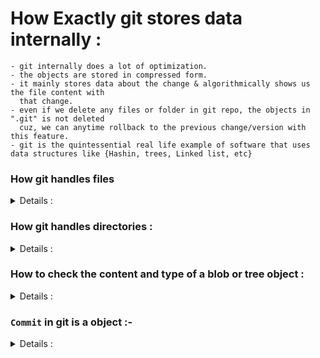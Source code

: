 # How Exactly git stores data internally :
    - git internally does a lot of optimization.
    - the objects are stored in compressed form.
    - it mainly stores data about the change & algorithmically shows us the file content with 
      that change.
    - even if we delete any files or folder in git repo, the objects in ".git" is not deleted
      cuz, we can anytime rollback to the previous change/version with this feature.
    - git is the quintessential real life example of software that uses data structures like {Hashin, trees, Linked list, etc}

### How git handles files
<details>
<summary>Details : </summary>

    - Files are represented by "blob Object".

    - internally git is a "<key,  value>" datastore.

    - [ key ] :
        . Hash of the data we want to store.
        . 40-digit hexadecimal value. 
        . SHA1 algorithm is used to generate the hash code.
        . for same value, this hash will be same.
            
    - [ value ] : 
        . actual data.
        . git stores the compressed data in a "blob" and some more metadata in the header.
            - ' blob ' :
                . "binary large object"     or     "big large object"
                . it is a data type to store very large piece of data inside an object.
                .  _____________________________________________________________________________
                  |  blob   (identifier like 'x' or 'y')  |           size of content           |
                  |_______________________________________|_____________________________________|
                  |                           '\0'  - 'delimeter'                               |
                  |_____________________________________________________________________________|
                  |                           content of the data                               |
                  |_____________________________________________________________________________|

**NOTE : all the above complex internal structure can be visualized inside the `" .git "` folder.**

### Visualization : 
    -       .git
            ├── HEAD
            ├── config
            ├── description
            ├── index
            ├── info
            │   └── exclude
            ├── objects
            │   ├── e6
            │   │   └── 9de29bb2d1d6434b8b29ae775ad8c2e48c5391
            │   ├── info
            │   └── pack
            └── refs
                ├── heads
                └── tags

    - inside the " objects " folder, in the tree above, we actually store the blobs.
    - folders are created inside the "objects" folder.
    - key (40 characters) : 
        . first 2 chars are used to name the directory/folder in which the data is stored.
            eg : " e6 "
        . remaining 38 chars are used to creating a file.
            eg : " 9de29bb2d1d6434b8b29ae775ad8c2e48c5391 "

**NOTE  : `inside git content is stored only once`**

### Explanation :
    - if we create a file,
       "test1.js"  ->  { console.log("Hi there!"); }
       next, adding this file to git repo will create a folder inside ".git -> object"
       now,
       if we create another file "test2.js" with same data { console.log("Hi there!"); }
       and
       adding this file to git repor will not create new folder inside the ".git -> object"
       bcz
       git does not store duplicate content.
        .git
        ├── HEAD
        ├── config
        ├── description
        ├── index
        ├── info
        │   └── exclude
        ├── objects
        │   ├── e6
        │   │   └── 9de29bb2d1d6434b8b29ae775ad8c2e48c5391
        │   ├── info
        │   └── pack
        └── refs
            ├── heads
            └── tags

    - if we create "test3.js" with content { console.log("I am Batman"); }
      and add this to repo, the tree will look like below.
        .git
        ├── HEAD
        ├── config
        ├── description
        ├── index
        ├── info
        │   └── exclude
        ├── objects
        │   ├── 10
        │   │   └── b20aa995a4e19d19cc3a5314802ac96f87696d
        │   ├── e6
        │   │   └── 9de29bb2d1d6434b8b29ae775ad8c2e48c5391
        │   ├── info
        │   └── pack
        └── refs
            ├── heads
            └── tags
    
    - now, if we change content of "test3.js" to { console.log("Hi there!"); }
        .git
        ├── HEAD
        ├── config
        ├── description
        ├── index
        ├── info
        │   └── exclude
        ├── objects
        │   ├── 10
        │   │   └── b20aa995a4e19d19cc3a5314802ac96f87696d
        │   ├── e6
        │   │   └── 9de29bb2d1d6434b8b29ae775ad8c2e48c5391
        │   ├── info
        │   └── pack
        └── refs
            ├── heads
            └── tags
        the tree will still look like this, but "test3.js" is now stored in,
               e6
               └── 9de29bb2d1d6434b8b29ae775ad8c2e48c5391 
    - now if we create a new file say "test4.js" and content { console.log("I am Batman"); }
        it will be represented by 
               10
               └── b20aa995a4e19d19cc3a5314802ac96f87696d
</details>

### How git handles directories :
<details>
<summary>Details : </summary>

    - Tree :
        . Directories are represented by "Tree Object".
        . It stores information about directories and their content.
        . It contains pointers to other blobs and trees.
        eg :-
                                Tree 
                    ______________|____________
                   |                           |
                  blob                       Tree
                                 ______________|____________
                                |                           |
                               blob                        blob  

</details>

### How to check the content and type of a blob or tree object : 
<details>
<summary>Details : </summary>
    - It is recommended to check the type and content of object in .git folder
      after commiting the change.
    - " git cat-file <flag> <hash (5-6 chars only)> "
    - <flag> :
        . ' -t ' = tells type of object,  
        . ' -p ' = prints content of object.

eg :- 
    `git cat-file -t 10b20`     = "blob"
    `git cat-file -p 10b20`     = "console.log("Hi there!");"

eg :-
    `git cat-file -t cbdf7`     = "blob"
    `git cat-file -p cbdf7`     = "console.log("I am Nikhil");"

eg :-
    `git cat-file -t e69de`     = "blob"
    `git cat-file -p e69de`     = ""

eg :-
    `git cat-file -t f95c7`     = "blob"
    `git cat-file -p f95c7`     = "console.log("Hi there");" 

</details>

### `Commit` in git is a object :-
<details>
<summary>Details : </summary>
    - commit in git is alaso an object like tree and blob.
    - every commit points to a tree.
    - The commit object has data of the 
        1. author & commmiter,
        2. date of commit,
        3. message,
        4. Parent commit.
        
    -    before commit                                           after commit
    -   .git                                                    .git
        ├── HEAD                                                ├── COMMIT_EDITMSG
        ├── config                                              ├── HEAD
        ├── description                                         ├── config
        ├── index                                               ├── description
        ├── info                                                ├── index        
        │   └── exclude                                         ├── info                                
        ├── objects                                             |   └── exclude                    
        │   ├── 10                                              ├── logs               
        │   │   └── b20aa995a4e19d19cc3a5314802ac96f87696d      │   ├── HEAD                            
        │   ├── 4b                                              │   └── refs                    
        │   │   └── 0a5bc78e3be70b820bfc7249f7c0200ac5cd94      |       └── heads   
        │   ├── 9a                                              |            └── main        
        │   │   └── 455b676e4880aeee03043a3113e09eb8519cd7      ├── objects
        │   ├── cb                                              │   ├── 10
        │   │   └── df7e4bb92d146367826585642517dca6c890f8      │   │   └── b20aa995a4e19d19cc3a5314802ac96f87696d
        │   ├── d1                                              │   ├── 13                    
        │   │   └── ce06f644d2ca5ca7ecc124bc2879fc058ddfa1      │   │   └── eef8fc790f3fe70b9ccbda6ec41b81386322b0 
        │   ├── e6                                              │   ├── 4b 
        │   │   └── 9de29bb2d1d6434b8b29ae775ad8c2e48c5391      │   │   └── 0a5bc78e3be70b820bfc7249f7c0200ac5cd94 
        │   ├── f9                                              │   ├── 7e 
        │   │   └── 5c728a57f81e55493290e35d0fa0fc0f185cc7      │   │   └── fb1a4176760219b281c527baa2ba692d2ac19a 
        │   ├── info                                            │   ├── 9a 
        │   └── pack                                            │   │   └── 455b676e4880aeee03043a3113e09eb8519cd7 
        └── refs                                                │   ├── bb 
            ├── heads                                           │   │   └── a717de1d23f6994853c15246c8f723a4f42914 
            └── tags                                            │   ├── cb 
                                                                │   │   └── df7e4bb92d146367826585642517dca6c890f8
                                                                │   ├── d1
                                                                │   │   └── ce06f644d2ca5ca7ecc124bc2879fc058ddfa1
                                                                │   ├── e6
                                                                │   │   └── 9de29bb2d1d6434b8b29ae775ad8c2e48c5391
                                                                │   ├── f2
                                                                │   │   └── c42ca21dfa420bb1de6b75fb2c06be3eb8bfdb
                                                                │   ├── f9
                                                                │   │   └── 5c728a57f81e55493290e35d0fa0fc0f185cc7
                                                                │   ├── info
                                                                │   └── pack
                                                                └── refs
                                                                    ├── heads
                                                                    │   └── main
                                                                    └── tags

    - git cat-file -t 13ee  =  "commit"
    - git cat-file -p 13ee  =  'point to the root directory (f2c4 ...)'
        tree f2c42ca21dfa420bb1de6b75fb2c06be3eb8bfdb
        author nikhil296 <nikhilgautam1729@gmail.com> 1679569570 +0530
        committer nikhil296 <nikhilgautam1729@gmail.com> 1679569570 +0530

        First Commit

    - git cat-file -t f2c4    =   "tree"
    - git cat-file -p f2c4
        040000 tree bba717de1d23f6994853c15246c8f723a4f42914	coding
        040000 tree 7efb1a4176760219b281c527baa2ba692d2ac19a	nothing
        100644 blob 10b20aa995a4e19d19cc3a5314802ac96f87696d	test.js
        100644 blob 10b20aa995a4e19d19cc3a5314802ac96f87696d	test1.js
        100644 blob cbdf7e4bb92d146367826585642517dca6c890f8	test2.js
        100644 blob f95c728a57f81e55493290e35d0fa0fc0f185cc7	test3.js
        100644 blob 10b20aa995a4e19d19cc3a5314802ac96f87696d	test4.js
        100644 blob e69de29bb2d1d6434b8b29ae775ad8c2e48c5391	test5.js

    - git cat-file -t 7efb     =   "tree"
    - git cat-file -p 7efb     =   "point to the 'nothing' directory"
        100644 blob d1ce06f644d2ca5ca7ecc124bc2879fc058ddfa1	index.js

    - git cat-file -t bba71     =   "tree"
    - git cat-file -p bba71     =   "points to the 'coding' directory"
        100644 blob 4b0a5bc78e3be70b820bfc7249f7c0200ac5cd94	testing.js
        100644 blob 9a455b676e4880aeee03043a3113e09eb8519cd7	testing2.js

    - now if we make another commit, then the second commit will point to the first commit (or parent commit).
    - eg :
        git cat-file -t 21f2    =   "commit"
        git cat-file -p 21f2    =   "points to the root directory(b7dbb (this is different from previous root as there were changes so new hash is generated)) and the parent ("first commit" - 13eef)
        tree b7dbbcd749ccfa86d7eb8b73af842ae20a2c76ae
        parent 13eef8fc790f3fe70b9ccbda6ec41b81386322b0
        author nikhil296 <nikhilgautam1729@gmail.com> 1679575224 +0530
        committer nikhil296 <nikhilgautam1729@gmail.com> 1679575224 +0530

        second commit
    
    - now same with the third commit.
    - eg :
        git cat-file -t 46c2    =   "commit"
        git cat-file -p 46c2
        tree d90abf9a73682138ed3cfa5c70a7ecd90d6ecd56                       - 'root directory'
        parent 21f26e22b7edb66b71a7811ae243c1bd03c01e94                     - 'second commit'
        author nikhil296 <nikhilgautam1729@gmail.com> 1679576754 +0530      
        committer nikhil296 <nikhilgautam1729@gmail.com> 1679576754 +0530

        third commit

</details>